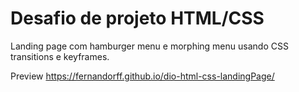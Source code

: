 # Desafio de projeto HTML/CSS
Landing page com hamburger menu e morphing menu usando CSS transitions e keyframes.

Preview
https://fernandorff.github.io/dio-html-css-landingPage/
